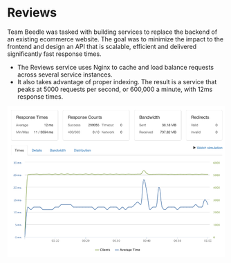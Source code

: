 # Reviews

Team Beedle was tasked with building services to replace the backend of an existing ecommerce website. The goal was to minimize the impact to the frontend and design an API that is scalable, efficient and delivered significantly fast response times. 
- The Reviews service uses Nginx to cache and load balance requests across several service instances. 
- It also takes advantage of proper indexing. The result is a service that peaks at 5000 requests per second, or 600,000 a minute, with 12ms response times.

![loader1](https://github.com/team-beedle/reviews/blob/main/images/loader1.png?raw=true)
